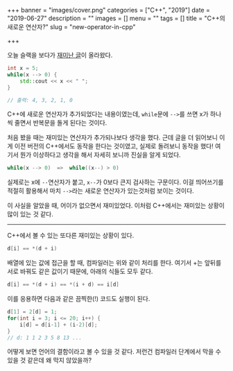 +++
banner = "images/cover.png"
categories = ["C++", "2019"]
date = "2019-06-27"
description = ""
images = []
menu = ""
tags = []
title = "C++의 새로운 연산자?"
slug = "new-operator-in-cpp"

+++

오늘 슬랙을 보다가 [재미난 글](https://twitter.com/Lusain_Kim/status/1125069515220381696)이 올라왔다.

```cpp
int x = 5;
while(x --> 0) {
    std::cout << x << " ";
}

// 출력: 4, 3, 2, 1, 0
```

C++에 새로운 연산자가 추가되었다는 내용이였는데, `while`문에 `-->`를 쓰면 x가 하나씩 줄면서 반복문을 돌게 된다는 것이다.

처음 봤을 때는 재미있는 연산자가 추가되나보다 생각을 했다. 근데 글을 더 읽어보니 이게 이전 버전의 C++에서도 동작을 한다는 것이였고, 실제로 돌려보니 동작을 했다! 여기서 뭔가 이상하다고 생각을 해서 자세히 보니까 진실을 알게 되었다.

```cpp
while(x --> 0)  =>  while((x--) > 0)
```

실제로는 x에 `--`연산자가 붙고, `x--`가 0보다 큰지 검사하는 구문이다. 이걸 띄어쓰기를 적절히 활용해서 마치 `-->`라는 새로운 연산자가 있는것처럼 보이는 것이다.

이 사실을 알았을 때, 어이가 없으면서 재미있었다. 이처럼 C++에서는 재미있는 상황이 많이 있는 것 같다.

-----

C++에서 볼 수 있는 또다른 재미있는 상황이 있다.

```cpp
d[i] == *(d + i)
```

배열에 있는 값에 접근을 할 때, 컴파일러는 위와 같이 처리를 한다. 여기서 +는 앞뒤를 서로 바꿔도 같은 값이기 때문에, 아래의 식들도 모두 같다.

```cpp
d[i] == *(d + i) == *(i + d) == i[d]
```

이를 응용하면 다음과 같은 끔찍한(!) 코드도 실행이 된다.

```cpp
d[1] = 2[d] = 1;
for(int i = 3; i <= 20; i++) {
    i[d] = d[i-1] + (i-2)[d];
}
// d: 1 1 2 3 5 8 13 ...
```

어떻게 보면 언어의 결함이라고 볼 수 있을 것 같다. 저런건 컴파일러 단계에서 막을 수 있을 것 같은데 왜 막지 않았을까?